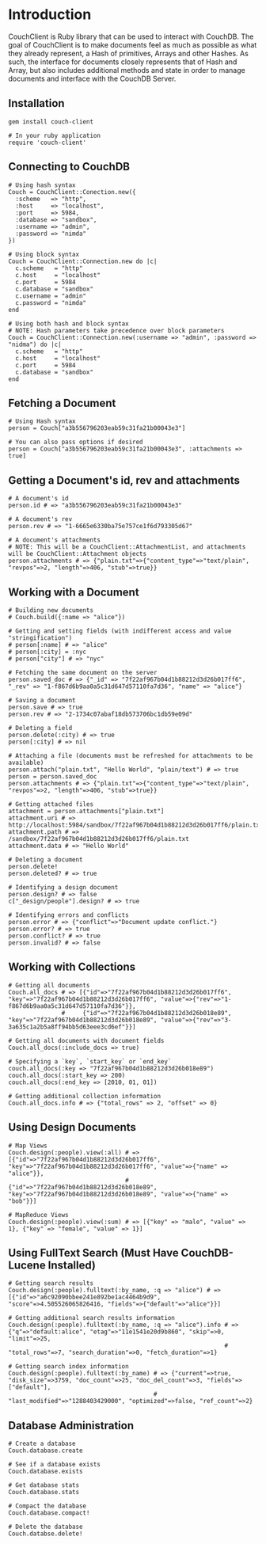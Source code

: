 Introduction
============

CouchClient is Ruby library that can be used to interact with CouchDB.  The goal of CouchClient is to make documents feel as much as possible as what they already represent, a Hash of primitives, Arrays and other Hashes.  As such, the interface for documents closely represents that of Hash and Array, but also includes additional methods and state in order to manage documents and interface with the CouchDB Server.

Installation
------------

    gem install couch-client
    
    # In your ruby application
    require 'couch-client'

Connecting to CouchDB
---------------------
    
    # Using hash syntax
    Couch = CouchClient::Conection.new({
      :scheme   => "http",
      :host     => "localhost",
      :port     => 5984,
      :database => "sandbox",
      :username => "admin",
      :password => "nimda"
    })
    
    # Using block syntax
    Couch = CouchClient::Connection.new do |c| 
      c.scheme   = "http"
      c.host     = "localhost"
      c.port     = 5984
      c.database = "sandbox"
      c.username = "admin"
      c.password = "nimda"
    end
    
    # Using both hash and block syntax
    # NOTE: Hash parameters take precedence over block parameters
    Couch = CouchClient::Connection.new(:username => "admin", :password => "nidma") do |c| 
      c.scheme   = "http"
      c.host     = "localhost"
      c.port     = 5984
      c.database = "sandbox"
    end

Fetching a Document
-------------------
    
    # Using Hash syntax
    person = Couch["a3b556796203eab59c31fa21b00043e3"]
    
    # You can also pass options if desired
    person = Couch["a3b556796203eab59c31fa21b00043e3", :attachments => true]

Getting a Document's id, rev and attachments
--------------------------------------------
    # A document's id
    person.id # => "a3b556796203eab59c31fa21b00043e3"

    # A document's rev
    person.rev # => "1-6665e6330ba75e757ce1f6d793305d67"

    # A document's attachments
    # NOTE: This will be a CouchClient::AttachmentList, and attachments will be CouchClient::Attachment objects
    person.attachments # => {"plain.txt"=>{"content_type"=>"text/plain", "revpos"=>2, "length"=>406, "stub"=>true}}
    

Working with a Document
-----------------------

    # Building new documents
    # Couch.build({:name => "alice"})

    # Getting and setting fields (with indifferent access and value "stringification")
    # person[:name] # => "alice"
    # person[:city] = :nyc
    # person["city"] # => "nyc"

    # Fetching the same document on the server
    person.saved_doc # => {"_id" => "7f22af967b04d1b88212d3d26b017ff6", "_rev" => "1-f867d6b9aa0a5c31d647d57110fa7d36", "name" => "alice"}

    # Saving a document
    person.save # => true
    person.rev # => "2-1734c07abaf18db573706bc1db59e09d"

    # Deleting a field
    person.delete(:city) # => true
    person[:city] # => nil

    # Attaching a file (documents must be refreshed for attachments to be available)
    person.attach("plain.txt", "Hello World", "plain/text") # => true
    person = person.saved_doc
    person.attachments # => {"plain.txt"=>{"content_type"=>"text/plain", "revpos"=>2, "length"=>406, "stub"=>true}}

    # Getting attached files
    attachment = person.attachments["plain.txt"]
    attachment.uri # => http://localhost:5984/sandbox/7f22af967b04d1b88212d3d26b017ff6/plain.txt
    attachment.path # => /sandbox/7f22af967b04d1b88212d3d26b017ff6/plain.txt
    attachment.data # => "Hello World"

    # Deleting a document
    person.delete!
    person.deleted? # => true

    # Identifying a design document
    person.design? # => false
    c["_design/people"].design? # => true

    # Identifying errors and conflicts
    person.error # => {"conflict"=>"Document update conflict."}
    person.error? # => true
    person.conflict? # => true
    person.invalid? # => false

Working with Collections
------------------------

    # Getting all documents
    Couch.all_docs # => [{"id"=>"7f22af967b04d1b88212d3d26b017ff6", "key"=>"7f22af967b04d1b88212d3d26b017ff6", "value"=>{"rev"=>"1-f867d6b9aa0a5c31d647d57110fa7d36"}},
                   #     {"id"=>"7f22af967b04d1b88212d3d26b018e89", "key"=>"7f22af967b04d1b88212d3d26b018e89", "value"=>{"rev"=>"3-3a635c1a2b5a8ff94bb5d63eee3cd6ef"}}]
    
    # Getting all documents with document fields
    Couch.all_docs(:include_docs => true)

    # Specifying a `key`, `start_key` or `end_key`
    couch.all_docs(:key => "7f22af967b04d1b88212d3d26b018e89")
    couch.all_docs(:start_key => 200)
    couch.all_docs(:end_key => [2010, 01, 01])

    # Getting additional collection information
    Couch.all_docs.info # => {"total_rows" => 2, "offset" => 0}

Using Design Documents
----------------------

    # Map Views
    Couch.design(:people).view(:all) # => [{"id"=>"7f22af967b04d1b88212d3d26b017ff6", "key"=>"7f22af967b04d1b88212d3d26b017ff6", "value"=>{"name" => "alice"}},
                                     #     {"id"=>"7f22af967b04d1b88212d3d26b018e89", "key"=>"7f22af967b04d1b88212d3d26b018e89", "value"=>{"name" => "bob"}}]

    # MapReduce Views
    Couch.design(:people).view(:sum) # => [{"key" => "male", "value" => 1}, {"key" => "female", "value" => 1}]

Using FullText Search (Must Have CouchDB-Lucene Installed)
----------------------------------------------------------

    # Getting search results
    Couch.design(:people).fulltext(:by_name, :q => "alice") # => [{"id"=>"a6c92090bbee241e892be1ac4464b9d9", "score"=>4.505526065826416, "fields"=>{"default"=>"alice"}}]

    # Getting additional search results information
    Couch.design(:people).fulltext(:by_name, :q => "alice").info # => {"q"=>"default:alice", "etag"=>"11e1541e20d9b860", "skip"=>0, "limit"=>25, 
                                                                 #     "total_rows"=>7, "search_duration"=>0, "fetch_duration"=>1}

    # Getting search index information
    Couch.design(:people).fulltext(:by_name) # => {"current"=>true, "disk_size"=>3759, "doc_count"=>25, "doc_del_count"=>3, "fields"=>["default"], 
                                             #     "last_modified"=>"1288403429000", "optimized"=>false, "ref_count"=>2}

Database Administration
-----------------------

    # Create a database
    Couch.database.create

    # See if a database exists
    Couch.database.exists

    # Get database stats
    Couch.database.stats

    # Compact the database
    Couch.database.compact!

    # Delete the database
    Couch.databse.delete!



